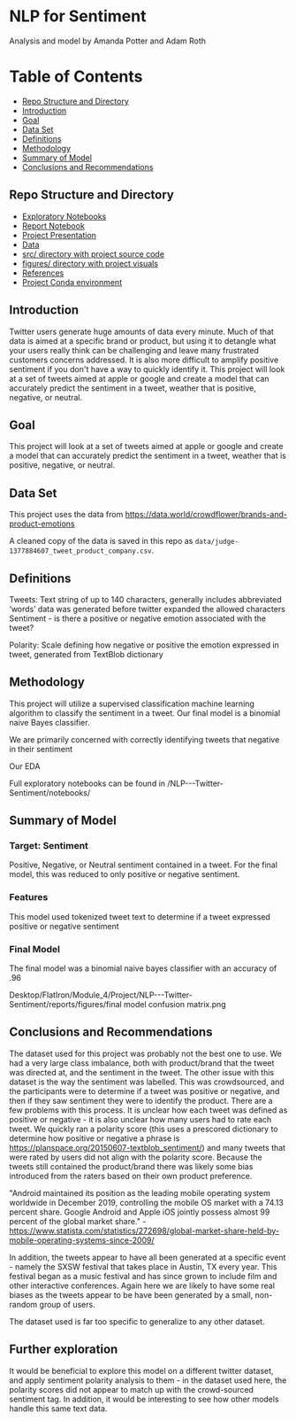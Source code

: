 # NLP for Sentiment 

Analysis and model by Amanda Potter and Adam Roth


# Table of Contents
- [Repo Structure and Directory](#Repo-Structure-and-Directory)
- [Introduction](#Introduction)
- [Goal](#Goal)
- [Data Set](#Data-Set)
- [Definitions](#Definitions)
- [Methodology](#Methodology)
- [Summary of Model](#Summary-of-Model)
- [Conclusions and Recommendations](#Conclusions-and-Recommendations)
    

## Repo Structure and Directory
- [Exploratory Notebooks]()
- [Report Notebook]()
- [Project Presentation]()
- [Data]()
- [src/ directory with project source code]()
- [figures/ directory with project visuals]()
- [References]()
- [Project Conda environment]()

## Introduction
Twitter users generate huge amounts of data every minute.  Much of that data is aimed at a specific brand or product, but using it to detangle what your users really think can be challenging and leave many frustrated customers concerns addressed.  It is also more difficult to amplify positive sentiment if you don't have a way to quickly identify it.  This project will look at a set of tweets aimed at apple or google and create a model that can accurately predict the sentiment in a tweet, weather that is positive, negative, or neutral.  

## Goal
This project will look at a set of tweets aimed at apple or google and create a model that can accurately predict the sentiment in a tweet, weather that is positive, negative, or neutral.   

## Data Set
This project uses the data from https://data.world/crowdflower/brands-and-product-emotions

A cleaned copy of the data is saved in this repo as `data/judge-1377884607_tweet_product_company.csv`.

## Definitions
Tweets:
Text string of up to 140 characters, generally includes abbreviated ‘words’ data was generated before twitter expanded the allowed characters 
Sentiment - is there a positive or negative emotion associated with the tweet?

Polarity:
Scale defining how negative or positive the emotion expressed in tweet, generated from TextBlob dictionary 

    
## Methodology
This project will utilize a supervised classification machine learning algorithm to classify the sentiment in a tweet.
Our final model is a binomial naive Bayes classifier.
    
We are primarily concerned with correctly identifying tweets that negative in their sentiment
    

Our EDA 
    
Full exploratory notebooks can be found in /NLP---Twitter-Sentiment/notebooks/


## Summary of Model 

### Target: Sentiment
Positive, Negative, or Neutral sentiment contained in a tweet.  For the final model, this was reduced to only positive or negative sentiment.

### Features
This model used tokenized tweet text to determine if a tweet expressed positive or negative sentiment 

### Final Model
The final model was a binomial naive bayes classifier with an accuracy of .96


Desktop/FlatIron/Module_4/Project/NLP---Twitter-Sentiment/reports/figures/final model confusion matrix.png



## Conclusions and Recommendations

The dataset used for this project was probably not the best one to use. We had a very large class imbalance, both with product/brand that the tweet was directed at, and the sentiment in the tweet. The other issue with this dataset is the way the sentiment was labelled. This was crowdsourced, and the participants were to determine if a tweet was positive or negative, and then if they saw sentiment they were to identify the product. There are a few problems with this process.
It is unclear how each tweet was defined as positive or negative - it is also unclear how many users had to rate each tweet. We quickly ran a polarity score (this uses a prescored dictionary to determine how positive or negative a phrase is https://planspace.org/20150607-textblob_sentiment/) and many tweets that were rated by users did not align with the polarity score. Because the tweets still contained the product/brand there was likely some bias introduced from the raters based on their own product preference.

"Android maintained its position as the leading mobile operating system worldwide in December 2019, controlling the mobile OS market with a 74.13 percent share. Google Android and Apple iOS jointly possess almost 99 percent of the global market share." - https://www.statista.com/statistics/272698/global-market-share-held-by-mobile-operating-systems-since-2009/

In addition, the tweets appear to have all been generated at a specific event - namely the SXSW festival that takes place in Austin, TX every year. This festival began as a music festival and has since grown to include film and other interactive conferences. Again here we are likely to have some real biases as the tweets appear to be have been generated by a small, non-random group of users.

The dataset used is far too specific to generalize to any other dataset.

    
## Further exploration 

It would be beneficial to explore this model on a different twitter dataset, and apply sentiment polarity analysis to them - in the dataset used here, the polarity scores did not appear to match up with the crowd-sourced sentiment tag. In addition, it would be interesting to see how other models handle this same text data.